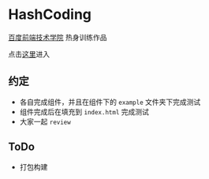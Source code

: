 # HashCoding

[百度前端技术学院](http://ife.baidu.com) 热身训练作品

点击[这里](http://hashcoding.github.io)进入

## 约定

* 各自完成组件，并且在组件下的 `example` 文件夹下完成测试
* 组件完成后在填充到 `index.html` 完成测试
* 大家一起 `review`

## ToDo

* 打包构建
